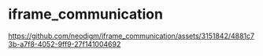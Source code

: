 # iframe_communication

https://github.com/neodigm/iframe_communication/assets/3151842/4881c73b-a7f8-4052-9ff9-27f141004692

